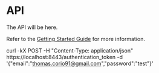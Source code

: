 # API

The API will be here.

Refer to the [Getting Started Guide](https://api-platform.com/docs/distribution) for more information.

curl -kX POST -H "Content-Type: application/json" https://localhost:8443/authentication_token -d '{"email":"thomas.corio91@gmail.com","password":"test"}'